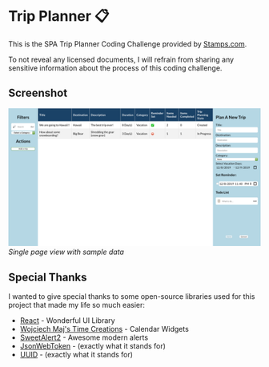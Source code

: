 # Trip Planner 📋

This is the SPA Trip Planner Coding Challenge provided by [Stamps.com](https://www.stamps.com/).

To not reveal any licensed documents, I will refrain from sharing any sensitive information about the process of this coding challenge.

## Screenshot

![Application screenshot](assets/img/trip-planner-screenshot.png) _Single page view with sample data_

## Special Thanks

I wanted to give special thanks to some open-source libraries used for this project that made my life so much easier:

- [React](https://reactjs.org/) - Wonderful UI Library
- [Wojciech Maj's Time Creations](http://projects.wojtekmaj.pl/react-daterange-picker/) - Calendar Widgets
- [SweetAlert2](https://sweetalert2.github.io/) - Awesome modern alerts
- [JsonWebToken](https://www.npmjs.com/package/jsonwebtoken) - (exactly what it stands for)
- [UUID](https://www.npmjs.com/package/uuid) - (exactly what it stands for)
